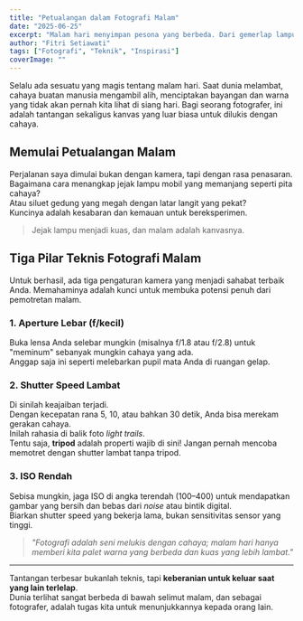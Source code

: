 ```yaml
---
title: "Petualangan dalam Fotografi Malam"
date: "2025-06-25"
excerpt: "Malam hari menyimpan pesona yang berbeda. Dari gemerlap lampu kota hingga keheningan alam di bawah bintang, mari kita jelajahi dunia fotografi minim cahaya..."
author: "Fitri Setiawati"
tags: ["Fotografi", "Teknik", "Inspirasi"]
coverImage: ""
---
```


Selalu ada sesuatu yang magis tentang malam hari. Saat dunia melambat, cahaya buatan manusia mengambil alih, menciptakan bayangan dan warna yang tidak akan pernah kita lihat di siang hari. Bagi seorang fotografer, ini adalah tantangan sekaligus kanvas yang luar biasa untuk dilukis dengan cahaya.

## Memulai Petualangan Malam

Perjalanan saya dimulai bukan dengan kamera, tapi dengan rasa penasaran.  
Bagaimana cara menangkap jejak lampu mobil yang memanjang seperti pita cahaya?  
Atau siluet gedung yang megah dengan latar langit yang pekat?  
Kuncinya adalah kesabaran dan kemauan untuk bereksperimen.

> Jejak lampu menjadi kuas, dan malam adalah kanvasnya.

## Tiga Pilar Teknis Fotografi Malam

Untuk berhasil, ada tiga pengaturan kamera yang menjadi sahabat terbaik Anda. Memahaminya adalah kunci untuk membuka potensi penuh dari pemotretan malam.

### 1. Aperture Lebar (f/kecil)

Buka lensa Anda selebar mungkin (misalnya f/1.8 atau f/2.8) untuk "meminum" sebanyak mungkin cahaya yang ada.  
Anggap saja ini seperti melebarkan pupil mata Anda di ruangan gelap.

### 2. Shutter Speed Lambat

Di sinilah keajaiban terjadi.  
Dengan kecepatan rana 5, 10, atau bahkan 30 detik, Anda bisa merekam gerakan cahaya.  
Inilah rahasia di balik foto _light trails_.  
Tentu saja, **tripod** adalah properti wajib di sini! Jangan pernah mencoba memotret dengan shutter lambat tanpa tripod.

### 3. ISO Rendah

Sebisa mungkin, jaga ISO di angka terendah (100–400) untuk mendapatkan gambar yang bersih dan bebas dari _noise_ atau bintik digital.  
Biarkan shutter speed yang bekerja lama, bukan sensitivitas sensor yang tinggi.

> _"Fotografi adalah seni melukis dengan cahaya; malam hari hanya memberi kita palet warna yang berbeda dan kuas yang lebih lambat."_

---

Tantangan terbesar bukanlah teknis, tapi **keberanian untuk keluar saat yang lain terlelap**.  
Dunia terlihat sangat berbeda di bawah selimut malam, dan sebagai fotografer, adalah tugas kita untuk menunjukkannya kepada orang lain.
